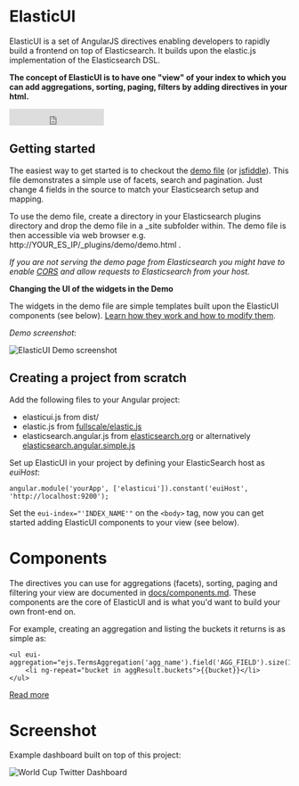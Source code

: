 ElasticUI
=========

ElasticUI is a set of AngularJS directives enabling developers to rapidly build a frontend on top of Elasticsearch. It builds upon the elastic.js implementation of the Elasticsearch DSL.

**The concept of ElasticUI is to have one "view" of your index to which you can add aggregations, sorting, paging, filters by adding directives in your html.**

<iframe src="http://ghbtns.com/github-btn.html?user=YousefED&repo=ElasticUI&type=watch&count=true&size=large" allowtransparency="true" frameborder="0" scrolling="0" width="170" height="30"></iframe>

Getting started
---
The easiest way to get started is to checkout the [demo file][3] (or [jsfiddle][6]). 
This file demonstrates a simple use of facets, search and pagination. 
Just change 4 fields in the source to match your Elasticsearch setup and mapping.

To use the demo file,  create a directory in your Elasticsearch plugins directory 
and drop the demo file in a _site subfolder within. The demo file is then accessible
via web browser e.g. http://YOUR_ES_IP/_plugins/demo/demo.html .

_If you are not serving the demo page from Elasticsearch you might have to enable [CORS](http://www.elastic.co/guide/en/elasticsearch/reference/current/modules-http.html) and allow requests to Elasticsearch from your host._

**Changing the UI of the widgets in the Demo**

The widgets in the demo file are simple templates built upon the ElasticUI components (see below).
[Learn how they work and how to modify them][4].

_Demo screenshot_:

![ElasticUI Demo screenshot](https://raw.githubusercontent.com/YousefED/ElasticUI/master/docs/screenshots/demo.png)


Creating a project from scratch
---
Add the following files to your Angular project:

 - elasticui.js from dist/
 - elastic.js from [fullscale/elastic.js][1]
 - elasticsearch.angular.js from [elasticsearch.org][2] or alternatively [elasticsearch.angular.simple.js][7]

Set up ElasticUI in your project by defining your ElasticSearch host as *euiHost*:

    angular.module('yourApp', ['elasticui']).constant('euiHost', 'http://localhost:9200');

Set the `eui-index="'INDEX_NAME'"` on the `<body>` tag, now you can get started adding ElasticUI components to your view (see below).

Components
===
The directives you can use for aggregations (facets), sorting, paging and filtering your view are documented in [docs/components.md][5].
These components are the core of ElasticUI and is what you'd want to build your own front-end on.

For example, creating an aggregation and listing the buckets it returns is as simple as:

    <ul eui-aggregation="ejs.TermsAggregation('agg_name').field('AGG_FIELD').size(10)">
        <li ng-repeat="bucket in aggResult.buckets">{{bucket}}</li>
    </ul>

[Read more][5]

Screenshot
===
Example dashboard built on top of this project:

![World Cup Twitter Dashboard](https://raw.githubusercontent.com/YousefED/ElasticUI/master/docs/screenshots/example_twitter_dashboard.png)



  [1]: http://github.com/fullscale/elastic.js
  [2]: http://www.elasticsearch.org/guide/en/elasticsearch/client/javascript-api/current/browser-builds.html
  [3]: https://github.com/YousefED/ElasticUI/blob/master/examples/demo/demo.html
  [4]: https://github.com/YousefED/ElasticUI/blob/master/docs/widgets.md
  [5]: https://github.com/YousefED/ElasticUI/blob/master/docs/components.md
  [6]: http://jsfiddle.net/gh/get/library/pure/yousefed/elasticui/tree/master/examples/demo
  [7]: https://github.com/YousefED/elasticsearch.angular.simple
